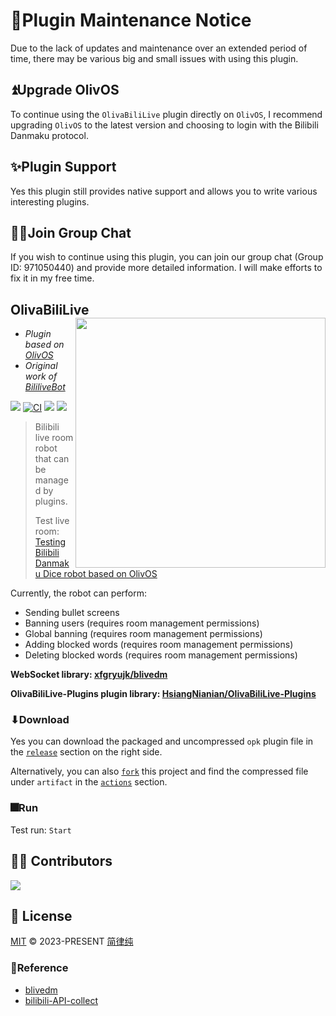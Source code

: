 # 📢Plugin Maintenance Notice

Due to the lack of updates and maintenance over an extended period of time, there may be various big and small issues with using this plugin.

## ⏫Upgrade OlivOS

To continue using the `OlivaBiliLive` plugin directly on `OlivOS`, I recommend upgrading `OlivOS` to the latest version and choosing to login with the Bilibili Danmaku protocol.

## ✨Plugin Support

Yes this plugin still provides native support and allows you to write various interesting plugins.

## 🐱‍🚀Join Group Chat

If you wish to continue using this plugin, you can join our group chat (Group ID: 971050440) and provide more detailed information. I will make efforts to fix it in my free time. 

## OlivaBiliLive <img align="right" width="400" src="https://ss.jyunko.cn/assets/OlivaBiliLive.png">
* *Plugin based on [OlivOS](https://github.com/OlivOS-Team/OlivOS)*
* *Original work of [BililiveBot](https://github.com/eric2788/BiliLiveBot)*

![](https://img.shields.io/github/last-commit/HsiangNianian/OlivaBiliLive) [![CI](https://github.com/HsiangNianian/OlivaBiliLive/actions/workflows/ci.yml/badge.svg)](https://github.com/HsiangNianian/OlivaBiliLive/actions/workflows/ci.yml) [![](https://img.shields.io/github/downloads/HsiangNianian/OlivaBiliLive/total)](https://github.com/HsiangNianian/OlivaBiliLive/tags) [![](https://img.shields.io/github/v/release/HsiangNianian/OlivaBiliLive)](https://github.com/HsiangNianian/OlivaBiliLive/releases)

> Bilibili live room robot that can be managed by plugins.
>
> Test live room: [Testing Bilibili Danmaku Dice robot based on OlivOS](https://live.bilibili.com/21752074?visit_id=5jas1suyf6k0)

Currently, the robot can perform:

- Sending bullet screens
- Banning users (requires room management permissions)
- Global banning (requires room management permissions)
- Adding blocked words (requires room management permissions)
- Deleting blocked words (requires room management permissions)

__WebSocket library:  [xfgryujk/blivedm](https://github.com/xfgryujk/blivedm)__

__OlivaBiliLive-Plugins plugin library:  [HsiangNianian/OlivaBiliLive-Plugins](https://github.com/HsiangNianian/OlivaBiliLive-Plugins)__

### ⬇Download

Yes you can download the packaged and uncompressed `opk` plugin file in the [`release`](https://github.com/HsiangNianian/OlivaBiliLive/releases/latest) section on the right side. 

Alternatively, you can also [`fork`](https://github.com/HsiangNianian/OlivaBiliLive/fork) this project and find the compressed file under `artifact` in the [`actions`](https://github.com/HsiangNianian/OlivaBiliLive/actions) section.

### 🎆Run

Test run: `Start`

## 👨‍🚀 Contributors

<a href="https://github.com/retrofor/iamai/graphs/contributors">
  <img src="https://contrib.rocks/image?repo=retrofor/iamai" />
</a>

## 📄 License

[MIT](https://github.com/HsiangNianian/OlivaBiliLive/blob/main/LICENSE) © 2023-PRESENT [简律纯](https://github.com/HsiangNianian)

### 🧾Reference

- [blivedm](https://github.com/xfgryujk/blivedm)
- [bilibili-API-collect](https://github.com/SocialSisterYi/bilibili-API-collect)
